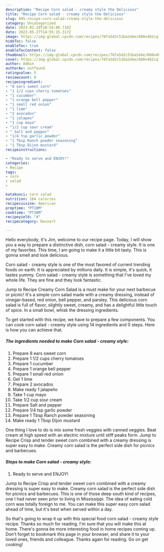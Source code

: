 ```yaml
---
description: "Recipe Corn salad - creamy style the Delicious"
title: "Recipe Corn salad - creamy style the Delicious"
slug: 495-recipe-corn-salad-creamy-style-the-delicious
category: Uncategorized
date: 2023-02-20T10:54:06.716Z
date: 2023-05-27T14:55:15.317Z
image: https://img-global.cpcdn.com/recipes/78fa5d2c51ba2e6e/680x482cq70/corn-salad-creamy-style-recipe-main-photo.jpg
hideToc: false
enableToc: true
enableTocContent: false
thumbnail: https://img-global.cpcdn.com/recipes/78fa5d2c51ba2e6e/680x482cq70/corn-salad-creamy-style-recipe-main-photo.jpg
cover: https://img-global.cpcdn.com/recipes/78fa5d2c51ba2e6e/680x482cq70/corn-salad-creamy-style-recipe-main-photo.jpg
author: Admin
authorAv: notfound
ratingvalue: 5
reviewcount: 8
recipeingredient:
- "8 ears sweet corn"
- "1 1/2 cups cherry tomatoes"
- "1 cucumber"
- "1 orange bell pepper"
- "1 small red onion"
- "1 lime"
- "2 avocados"
- "1 jalapeo"
- "1 cup mayo"
- "1/2 cup sour cream"
- " Salt and pepper"
- "1/4 tsp garlic powder"
- "1 Tbsp Ranch powder seasoning"
- "1 Tbsp Dijon mustard"
recipeinstructions:

- "Ready to serve and ENJOY!"
categories:
- Recipe
tags:
- corn
- salad
- 

katakunci: corn salad  
nutrition: 164 calories
recipecuisine: American
preptime: "PT10M"
cooktime: "PT30M"
recipeyield: "4"
recipecategory: Dessert

---
```



Hello everybody, it's Jim, welcome to our recipe page. Today, I will show you a way to prepare a distinctive dish, corn salad - creamy style. It is one of my favorites. This time, I am going to make it a little bit tasty. This is gonna smell and look delicious.

Corn salad - creamy style is one of the most favored of current trending foods on earth. It is appreciated by millions daily. It is simple, it's quick, it tastes yummy. Corn salad - creamy style is something that I've loved my whole life. They are fine and they look fantastic.

Jump to Recipe Creamy Corn Salad is a must make for your next barbecue or picnic! It&#39;s a simple corn salad made with a creamy dressing, instead of vinegar-based, red onion, bell pepper, and parsley. This delicious corn salad is full of flavor, slightly sweet, creamy, and has a delightful little touch of spice. In a small bowl, whisk the dressing ingredients.


To get started with this recipe, we have to prepare a few components. You can cook corn salad - creamy style using 14 ingredients and 0 steps. Here is how you can achieve that.

<!--inarticleads1-->

##### The ingredients needed to make Corn salad - creamy style:

1. Prepare 8 ears sweet corn
1. Prepare 1 1/2 cups cherry tomatoes
1. Prepare 1 cucumber
1. Prepare 1 orange bell pepper
1. Prepare 1 small red onion
1. Get 1 lime
1. Prepare 2 avocados
1. Make ready 1 jalapeño
1. Take 1 cup mayo
1. Take 1/2 cup sour cream
1. Prepare  Salt and pepper
1. Prepare 1/4 tsp garlic powder
1. Prepare 1 Tbsp Ranch powder seasoning
1. Make ready 1 Tbsp Dijon mustard


One thing I love to do is mix some fresh veggies with canned veggies. Beat cream at high speed with an electric mixture until stiff peaks form. Jump to Recipe Crisp and tender sweet corn combined with a creamy dressing is super easy to make. Creamy corn salad is the perfect side dish for picnics and barbecues. 

<!--inarticleads2-->

##### Steps to make Corn salad - creamy style:


1. Ready to serve and ENJOY!

Jump to Recipe Crisp and tender sweet corn combined with a creamy dressing is super easy to make. Creamy corn salad is the perfect side dish for picnics and barbecues. This is one of those deep south kind of recipes, one I had never seen prior to living in Mississippi. The idea of eating cold corn was totally foreign to me. You can make this super easy corn salad ahead of time, but it&#39;s best when served within a day. 

So that's going to wrap it up with this special food corn salad - creamy style recipe. Thanks so much for reading. I'm sure that you will make this at home. There's gonna be more interesting food in home recipes coming up. Don't forget to bookmark this page in your browser, and share it to your loved ones, friends and colleague. Thanks again for reading. Go on get cooking!

